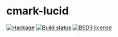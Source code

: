 # cmark-lucid

[![Hackage](https://img.shields.io/hackage/v/cmark-lucid.svg)](https://hackage.haskell.org/package/cmark-lucid)
[![Build status](https://secure.travis-ci.org/aelve/cmark-lucid.svg)](https://travis-ci.org/aelve/cmark-lucid)
[![BSD3 license](https://img.shields.io/badge/license-BSD3-blue.svg)](https://github.com/aelve/cmark-lucid/blob/master/LICENSE)
